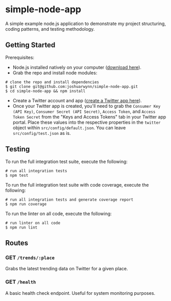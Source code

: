 # simple-node-app
A simple example node.js application to demonstrate my project structuring, coding patterns, and testing methodology.

## Getting Started

Prerequisites:
- Node.js installed natively on your computer ([download here](https://nodejs.org/)).
- Grab the repo and install node modules:

```shell
# clone the repo and install dependencies
$ git clone git@github.com:joshuarwynn/simple-node-app.git
$ cd simple-node-app && npm install
```

- Create a Twitter account and app ([create a Twitter app here](https://apps.twitter.com/)).
- Once your Twitter app is created, you'll need to grab the `Consumer Key (API Key)`, `Consumer Secret (API Secret)`, `Access Token`, and `Access Token Secret` from the "Keys and Access Tokens" tab in your Twitter app portal. Place these values into the respective properties in the `twitter` object within `src/config/default.json`. You can leave `src/config/test.json` as is.

## Testing

To run the full integration test suite, execute the following:

```shell
# run all integration tests
$ npm test
```

To run the full integration test suite with code coverage, execute the following:

```shell
# run all integration tests and generate coverage report
$ npm run coverage
```

To run the linter on all code, execute the following:

```shell
# run linter on all code
$ npm run lint
```

## Routes

### GET `/trends/:place`

Grabs the latest trending data on Twitter for a given place.

### GET `/health`

A basic health check endpoint. Useful for system monitoring purposes.
